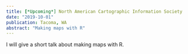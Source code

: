 ```yaml
---
title: [*Upcoming*] North American Cartographic Information Society
date: "2019-10-01"
publication: Tacoma, WA
abstract: "Making maps with R"
---
```


I will give a short talk about making maps with R. 
